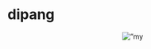 # dipang
<p align= "center">
<img width=”200" height=”200" src=”https://github.com/user-attachments/assets/710783f2-82de-402d-b3fb-06aff8858001" alt=”my banner”>
</p>
